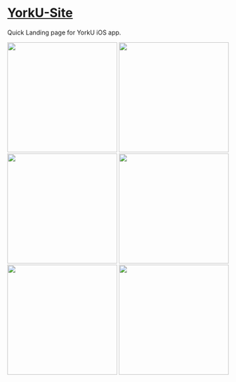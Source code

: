 # [YorkU-Site](https://yorkapp.aayush.art)
Quick Landing page for YorkU iOS app.



<img src="https://user-images.githubusercontent.com/43297314/188296162-1088fd1e-fc98-4f44-8840-8754ce57f23b.jpg" width=250px> <img src="https://user-images.githubusercontent.com/43297314/188296164-9da6b404-12ee-4b16-adca-939219a1e481.jpg" width=250px> <img src="https://user-images.githubusercontent.com/43297314/188296166-e02ada9f-37b7-414f-9dce-c8ccd119069a.jpg" width=250px> <img src="https://user-images.githubusercontent.com/43297314/188296167-d9e6313e-20be-42b7-b902-3e8ae52cefcb.jpg" width=250px> <img src="https://user-images.githubusercontent.com/43297314/188296169-1dce65c4-983a-4e7c-86df-778321d076f9.jpg" width=250px> <img src="https://user-images.githubusercontent.com/43297314/188296171-1caae7b8-107b-4c07-b571-850e1be50f6c.jpg" width=250px>
